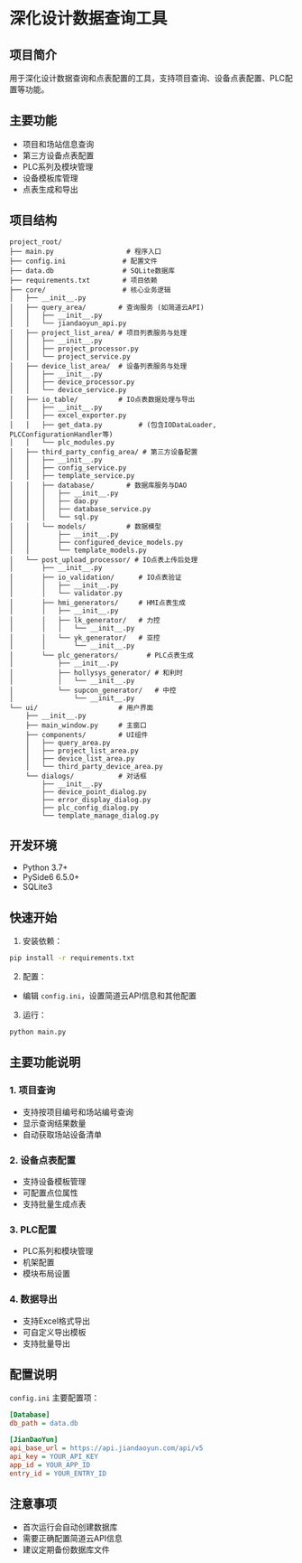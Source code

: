 # 深化设计数据查询工具

## 项目简介
用于深化设计数据查询和点表配置的工具，支持项目查询、设备点表配置、PLC配置等功能。

## 主要功能
- 项目和场站信息查询
- 第三方设备点表配置
- PLC系列及模块管理
- 设备模板库管理
- 点表生成和导出

## 项目结构
```
project_root/
├── main.py                  # 程序入口
├── config.ini              # 配置文件
├── data.db                 # SQLite数据库
├── requirements.txt        # 项目依赖
├── core/                   # 核心业务逻辑
│   ├── __init__.py
│   ├── query_area/        # 查询服务 (如简道云API)
│   │   ├── __init__.py
│   │   └── jiandaoyun_api.py
│   ├── project_list_area/ # 项目列表服务与处理
│   │   ├── __init__.py
│   │   ├── project_processor.py
│   │   └── project_service.py
│   ├── device_list_area/  # 设备列表服务与处理
│   │   ├── __init__.py
│   │   ├── device_processor.py
│   │   └── device_service.py
│   ├── io_table/          # IO点表数据处理与导出
│   │   ├── __init__.py
│   │   ├── excel_exporter.py
│   │   ├── get_data.py         # (包含IODataLoader, PLCConfigurationHandler等)
│   │   └── plc_modules.py
│   ├── third_party_config_area/ # 第三方设备配置
│   │   ├── __init__.py
│   │   ├── config_service.py
│   │   ├── template_service.py
│   │   ├── database/        # 数据库服务与DAO
│   │   │   ├── __init__.py
│   │   │   ├── dao.py
│   │   │   ├── database_service.py
│   │   │   └── sql.py
│   │   └── models/          # 数据模型
│   │       ├── __init__.py
│   │       ├── configured_device_models.py
│   │       └── template_models.py
│   └── post_upload_processor/ # IO点表上传后处理
│       ├── __init__.py
│       ├── io_validation/      # IO点表验证
│       │   ├── __init__.py
│       │   └── validator.py
│       ├── hmi_generators/     # HMI点表生成
│       │   ├── __init__.py
│       │   ├── lk_generator/   # 力控
│       │   │   └── __init__.py
│       │   └── yk_generator/   # 亚控
│       │       └── __init__.py
│       └── plc_generators/       # PLC点表生成
│           ├── __init__.py
│           ├── hollysys_generator/ # 和利时
│           │   └── __init__.py
│           └── supcon_generator/   # 中控
│               └── __init__.py
└── ui/                    # 用户界面
    ├── __init__.py
    ├── main_window.py     # 主窗口
    ├── components/        # UI组件
    │   ├── query_area.py
    │   ├── project_list_area.py
    │   ├── device_list_area.py
    │   └── third_party_device_area.py
    └── dialogs/           # 对话框
        ├── __init__.py
        ├── device_point_dialog.py
        ├── error_display_dialog.py
        ├── plc_config_dialog.py
        └── template_manage_dialog.py
```

## 开发环境
- Python 3.7+
- PySide6 6.5.0+
- SQLite3

## 快速开始

1. 安装依赖：
```bash
pip install -r requirements.txt
```

2. 配置：
- 编辑 `config.ini`，设置简道云API信息和其他配置

3. 运行：
```bash
python main.py
```

## 主要功能说明

### 1. 项目查询
- 支持按项目编号和场站编号查询
- 显示查询结果数量
- 自动获取场站设备清单

### 2. 设备点表配置
- 支持设备模板管理
- 可配置点位属性
- 支持批量生成点表

### 3. PLC配置
- PLC系列和模块管理
- 机架配置
- 模块布局设置

### 4. 数据导出
- 支持Excel格式导出
- 可自定义导出模板
- 支持批量导出

## 配置说明

`config.ini` 主要配置项：
```ini
[Database]
db_path = data.db

[JianDaoYun]
api_base_url = https://api.jiandaoyun.com/api/v5
api_key = YOUR_API_KEY
app_id = YOUR_APP_ID
entry_id = YOUR_ENTRY_ID
```

## 注意事项
- 首次运行会自动创建数据库
- 需要正确配置简道云API信息
- 建议定期备份数据库文件
